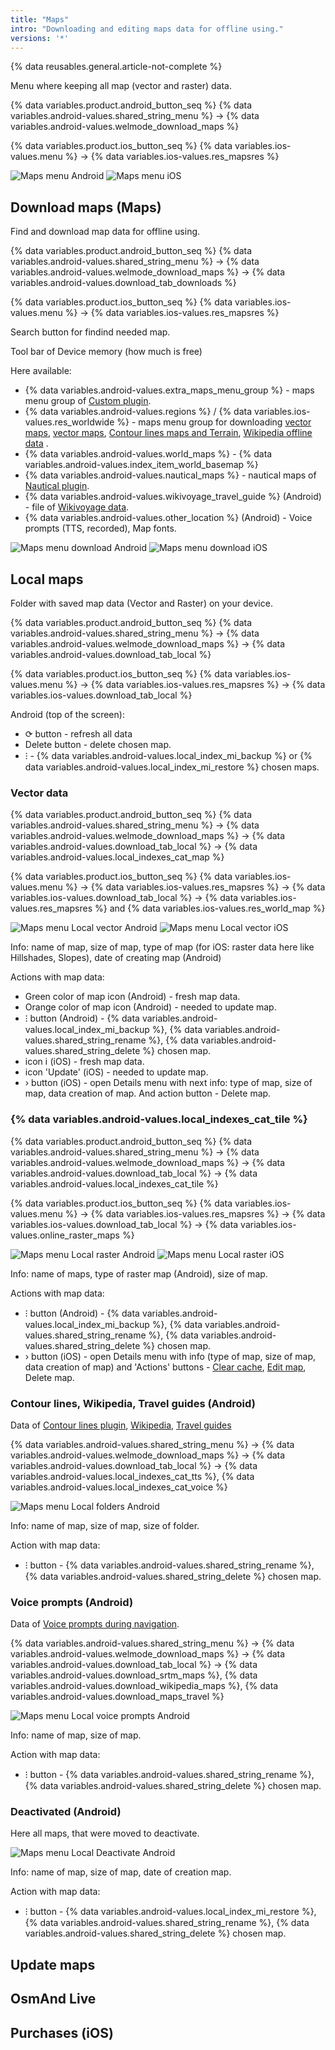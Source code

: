 ```yaml
---
title: "Maps"
intro: "Downloading and editing maps data for offline using."
versions: '*'
---
```


{% data reusables.general.article-not-complete %}

Menu where keeping all map (vector and raster) data.

{% data variables.product.android_button_seq %} {% data variables.android-values.shared_string_menu %} → {% data variables.android-values.welmode_download_maps %}

{% data variables.product.ios_button_seq %} {% data variables.ios-values.menu %} → {% data variables.ios-values.res_mapsres %}

![Maps menu Android](/assets/images/personal/maps/maps_menu_android.png) ![Maps menu iOS](/assets/images/personal/maps/maps_menu_ios.png)

## Download maps (Maps)

Find and download map data for offline using.

{% data variables.product.android_button_seq %} {% data variables.android-values.shared_string_menu %} → {% data variables.android-values.welmode_download_maps %} → {% data variables.android-values.download_tab_downloads %}

{% data variables.product.ios_button_seq %} {% data variables.ios-values.menu %} → {% data variables.ios-values.res_mapsres %}

Search button for findind needed map.

Tool bar of Device memory (how much is free)

Here available:
- {% data variables.android-values.extra_maps_menu_group %} - maps menu group of [Custom plugin](https://osmand.net/features/custom-package).
- {% data variables.android-values.regions %} / {% data variables.ios-values.res_worldwide %} - maps menu group for downloading [vector maps](/osmand/map/vector-maps), [vector maps](/osmand/map/vector-maps), [Contour lines maps and Terrain](/osmand/plugins/contour-lines), [Wikipedia offline data](/osmand/plugins/wikipedia) .
- {% data variables.android-values.world_maps %} - {% data variables.android-values.index_item_world_basemap %}
- {% data variables.android-values.nautical_maps %} - nautical maps of [Nautical plugin](/osmand/plugins/nautical-charts).
- {% data variables.android-values.wikivoyage_travel_guide %} (Android) - file of [Wikivoyage data](/osmand/plan-route/travel-guides).
- {% data variables.android-values.other_location %} (Android) - Voice prompts (TTS, recorded), Map fonts.

![Maps menu download Android](/assets/images/personal/maps/maps_menu_download_android.png) ![Maps menu download iOS](/assets/images/personal/maps/maps_menu_download_ios.png)

## Local maps

Folder with saved map data (Vector and Raster) on your device.

{% data variables.product.android_button_seq %} {% data variables.android-values.shared_string_menu %} → {% data variables.android-values.welmode_download_maps %} → {% data variables.android-values.download_tab_local %}

{% data variables.product.ios_button_seq %} {% data variables.ios-values.menu %} → {% data variables.ios-values.res_mapsres %} → {% data variables.ios-values.download_tab_local %}

Android (top of the screen):
- &#10227; button - refresh all data
- Delete button  - delete chosen map.
- &#8285; - {% data variables.android-values.local_index_mi_backup %} or {% data variables.android-values.local_index_mi_restore %} chosen maps.

### Vector data

{% data variables.product.android_button_seq %} {% data variables.android-values.shared_string_menu %} → {% data variables.android-values.welmode_download_maps %} → {% data variables.android-values.download_tab_local %} → {% data variables.android-values.local_indexes_cat_map %}

{% data variables.product.ios_button_seq %} {% data variables.ios-values.menu %} → {% data variables.ios-values.res_mapsres %} → {% data variables.ios-values.download_tab_local %} → {% data variables.ios-values.res_mapsres %} and {% data variables.ios-values.res_world_map %}

![Maps menu Local vector Android](/assets/images/personal/maps/maps_menu_local_vector_android.png) ![Maps menu Local vector iOS](/assets/images/personal/maps/maps_menu_local_vector_ios.png)

Info: name of map, size of map, type of map (for iOS: raster data here like Hillshades, Slopes), date of creating map (Android)

Actions with map data:
- Green color of map icon (Android) - fresh map data.
- Orange color of map icon (Android) - needed to update map.
- &#8285; button (Android) - {% data variables.android-values.local_index_mi_backup %}, {% data variables.android-values.shared_string_rename %}, {% data variables.android-values.shared_string_delete %} chosen map.
- icon &#8560; (iOS) - fresh map data.
- icon 'Update' (iOS) - needed to update map.
- &#8250; button (iOS) - open Details menu with next info: type of map, size of map, data creation of map. And action button - Delete map.


### {% data variables.android-values.local_indexes_cat_tile %}

{% data variables.product.android_button_seq %} {% data variables.android-values.shared_string_menu %} → {% data variables.android-values.welmode_download_maps %} → {% data variables.android-values.download_tab_local %} → {% data variables.android-values.local_indexes_cat_tile %}

{% data variables.product.ios_button_seq %} {% data variables.ios-values.menu %} → {% data variables.ios-values.res_mapsres %} → {% data variables.ios-values.download_tab_local %} → {% data variables.ios-values.online_raster_maps %}

![Maps menu Local raster Android](/assets/images/personal/maps/maps_menu_local_raster_android.png) ![Maps menu Local raster iOS](/assets/images/personal/maps/maps_menu_local_raster_ios.png)

Info: name of maps, type of raster map (Android), size of map.

Actions with map data:
- &#8285; button (Android) - {% data variables.android-values.local_index_mi_backup %}, {% data variables.android-values.shared_string_rename %}, {% data variables.android-values.shared_string_delete %} chosen map.
- &#8250; button (iOS) - open Details menu with info (type of map, size of map, data creation of map) and 'Actions' buttons - [Clear cache](/osmand/map/raster-maps#clear-raster-map-cache), [Edit map](/osmand/map/raster-maps#change-raster-map-parameters), Delete map.

### Contour lines, Wikipedia, Travel guides (Android)

Data of [Contour lines plugin](/osmand/plugins/contour-lines), [Wikipedia](/osmand/plugins/wikipedia), [Travel guides](/osmand/plan-route/travel-guides)

{% data variables.android-values.shared_string_menu %} → {% data variables.android-values.welmode_download_maps %} → {% data variables.android-values.download_tab_local %} → {% data variables.android-values.local_indexes_cat_tts %}, {% data variables.android-values.local_indexes_cat_voice %}

![Maps menu Local folders Android](/assets/images/personal/maps/maps_menu_local_folders_android.png)

Info: name of map, size of map, size of folder.

Action with map data:
- &#8285; button - {% data variables.android-values.shared_string_rename %}, {% data variables.android-values.shared_string_delete %} chosen map.

### Voice prompts (Android)

Data of [Voice prompts during navigation](/osmand/navigation).

{% data variables.android-values.shared_string_menu %} → {% data variables.android-values.welmode_download_maps %} → {% data variables.android-values.download_tab_local %} → {% data variables.android-values.download_srtm_maps %}, {% data variables.android-values.download_wikipedia_maps %}, {% data variables.android-values.download_maps_travel %}

![Maps menu Local voice prompts Android](/assets/images/personal/maps/maps_menu_local_voice_prompts_android.png)

Info: name of map, size of map.

Action with map data:
- &#8285; button - {% data variables.android-values.shared_string_rename %}, {% data variables.android-values.shared_string_delete %} chosen map.

### Deactivated (Android)

Here all maps, that were moved to deactivate.

![Maps menu Local Deactivate Android](/assets/images/personal/maps/maps_menu_local_deactivate_android.png)

Info: name of map, size of map, date of creation map.

Action with map data:
- &#8285; button - {% data variables.android-values.local_index_mi_restore %}, {% data variables.android-values.shared_string_rename %}, {% data variables.android-values.shared_string_delete %} chosen map.

## Update maps

## OsmAnd Live

## Purchases (iOS)

